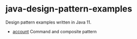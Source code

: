 # java-design-pattern-examples

Design pattern examples written in Java 11.

* [account](account) Command and composite pattern
